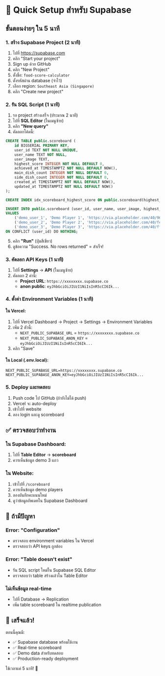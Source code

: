 # 🚀 Quick Setup สำหรับ Supabase

## ขั้นตอนง่ายๆ ใน 5 นาที

### 1. สร้าง Supabase Project (2 นาที)
1. ไปที่ https://supabase.com
2. คลิก "Start your project" 
3. Sign up ด้วย GitHub
4. คลิก "New Project"
5. ตั้งชื่อ: `food-score-calculator`
6. ตั้งรหัสผ่าน database (จำไว้)
7. เลือก region: `Southeast Asia (Singapore)`
8. คลิก "Create new project"

### 2. รัน SQL Script (1 นาที)
1. รอ project สร้างเสร็จ (ประมาณ 2 นาที)
2. ไปที่ **SQL Editor** (ในเมนูซ้าย)
3. คลิก **"New query"**
4. คัดลอกโค้ดนี้:

```sql
CREATE TABLE public.scoreboard (
    id BIGSERIAL PRIMARY KEY,
    user_id TEXT NOT NULL UNIQUE,
    user_name TEXT NOT NULL,
    user_image TEXT,
    highest_score INTEGER NOT NULL DEFAULT 0,
    achieved_at TIMESTAMPTZ NOT NULL DEFAULT NOW(),
    main_dish_count INTEGER NOT NULL DEFAULT 0,
    side_dish_count INTEGER NOT NULL DEFAULT 0,
    created_at TIMESTAMPTZ NOT NULL DEFAULT NOW(),
    updated_at TIMESTAMPTZ NOT NULL DEFAULT NOW()
);

CREATE INDEX idx_scoreboard_highest_score ON public.scoreboard(highest_score DESC);

INSERT INTO public.scoreboard (user_id, user_name, user_image, highest_score, main_dish_count, side_dish_count)
VALUES 
    ('demo_user_1', 'Demo Player 1', 'https://via.placeholder.com/40/96ceb4/ffffff?text=D1', 15, 3, 2),
    ('demo_user_2', 'Demo Player 2', 'https://via.placeholder.com/40/feca57/ffffff?text=D2', 8, 2, 1),
    ('demo_user_3', 'Demo Player 3', 'https://via.placeholder.com/40/ff6b6b/ffffff?text=D3', 22, 5, 3)
ON CONFLICT (user_id) DO NOTHING;
```

5. คลิก **"Run"** (ปุ่มสีเขียว)
6. ดูข้อความ "Success. No rows returned" = สำเร็จ!

### 3. คัดลอก API Keys (1 นาที)
1. ไปที่ **Settings** → **API** (ในเมนูซ้าย)
2. คัดลอก 2 ค่านี้:
   - **Project URL**: `https://xxxxxxxx.supabase.co`
   - **anon public**: `eyJhbGciOiJIUzI1NiIsInR5cCI6Ik...`

### 4. ตั้งค่า Environment Variables (1 นาที)

#### ใน Vercel:
1. ไปที่ Vercel Dashboard → Project → Settings → Environment Variables
2. เพิ่ม 2 ตัวนี้:
   - `NEXT_PUBLIC_SUPABASE_URL` = `https://xxxxxxxx.supabase.co`
   - `NEXT_PUBLIC_SUPABASE_ANON_KEY` = `eyJhbGciOiJIUzI1NiIsInR5cCI6Ik...`
3. คลิก "Save"

#### ใน Local (.env.local):
```env
NEXT_PUBLIC_SUPABASE_URL=https://xxxxxxxx.supabase.co
NEXT_PUBLIC_SUPABASE_ANON_KEY=eyJhbGciOiJIUzI1NiIsInR5cCI6Ik...
```

### 5. Deploy และทดสอบ
1. Push code ไป GitHub (ถ้ายังไม่ได้ push)
2. Vercel จะ auto-deploy
3. เข้าไปที่ website
4. ลอง login และดู scoreboard

## ✅ ตรวจสอบว่าทำงาน

### ใน Supabase Dashboard:
1. ไปที่ **Table Editor** → **scoreboard**
2. ควรเห็นข้อมูล demo 3 แถว

### ใน Website:
1. เข้าไปที่ `/scoreboard`
2. ควรเห็นข้อมูล demo players
3. ลองบันทึกคะแนนใหม่
4. ดูว่าข้อมูลอัพเดทใน Supabase Dashboard

## 🚨 ถ้ามีปัญหา

### Error: "Configuration"
- ตรวจสอบ environment variables ใน Vercel
- ตรวจสอบว่า API keys ถูกต้อง

### Error: "Table doesn't exist"
- รัน SQL script ใหม่ใน Supabase SQL Editor
- ตรวจสอบว่า table สร้างแล้วใน Table Editor

### ไม่เห็นข้อมูล real-time
- ไปที่ Database → Replication
- เพิ่ม table scoreboard ใน realtime publication

## 🎉 เสร็จแล้ว!

ตอนนี้คุณมี:
- ✅ Supabase database พร้อมใช้งาน
- ✅ Real-time scoreboard
- ✅ Demo data สำหรับทดสอบ
- ✅ Production-ready deployment

ใช้เวลาแค่ 5 นาที! 🚀
